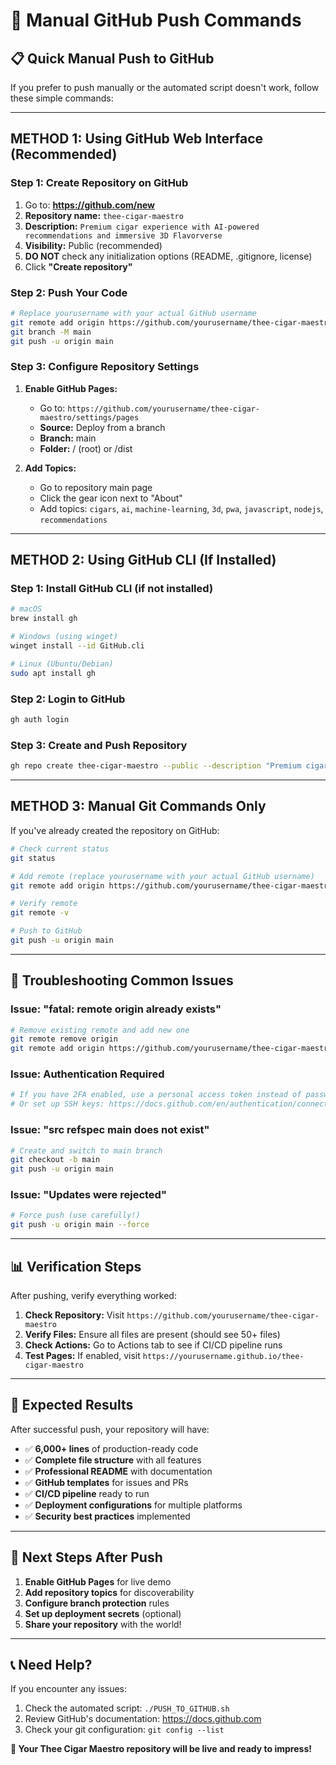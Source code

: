 # 🚀 Manual GitHub Push Commands

## 📋 Quick Manual Push to GitHub

If you prefer to push manually or the automated script doesn't work, follow these simple commands:

---

## **METHOD 1: Using GitHub Web Interface (Recommended)**

### Step 1: Create Repository on GitHub

1. Go to: **https://github.com/new**
2. **Repository name:** `thee-cigar-maestro`
3. **Description:** `Premium cigar experience with AI-powered recommendations and immersive 3D Flavorverse`
4. **Visibility:** Public (recommended)
5. **DO NOT** check any initialization options (README, .gitignore, license)
6. Click **"Create repository"**

### Step 2: Push Your Code

```bash
# Replace yourusername with your actual GitHub username
git remote add origin https://github.com/yourusername/thee-cigar-maestro.git
git branch -M main
git push -u origin main
```

### Step 3: Configure Repository Settings

1. **Enable GitHub Pages:**
   - Go to: `https://github.com/yourusername/thee-cigar-maestro/settings/pages`
   - **Source:** Deploy from a branch
   - **Branch:** main
   - **Folder:** / (root) or /dist

2. **Add Topics:**
   - Go to repository main page
   - Click the gear icon next to "About"
   - Add topics: `cigars`, `ai`, `machine-learning`, `3d`, `pwa`, `javascript`, `nodejs`, `recommendations`

---

## **METHOD 2: Using GitHub CLI (If Installed)**

### Step 1: Install GitHub CLI (if not installed)

```bash
# macOS
brew install gh

# Windows (using winget)
winget install --id GitHub.cli

# Linux (Ubuntu/Debian)
sudo apt install gh
```

### Step 2: Login to GitHub

```bash
gh auth login
```

### Step 3: Create and Push Repository

```bash
gh repo create thee-cigar-maestro --public --description "Premium cigar experience with AI-powered recommendations and immersive 3D Flavorverse" --source=. --push
```

---

## **METHOD 3: Manual Git Commands Only**

If you've already created the repository on GitHub:

```bash
# Check current status
git status

# Add remote (replace yourusername with your actual GitHub username)
git remote add origin https://github.com/yourusername/thee-cigar-maestro.git

# Verify remote
git remote -v

# Push to GitHub
git push -u origin main
```

---

## **🔧 Troubleshooting Common Issues**

### Issue: "fatal: remote origin already exists"

```bash
# Remove existing remote and add new one
git remote remove origin
git remote add origin https://github.com/yourusername/thee-cigar-maestro.git
```

### Issue: Authentication Required

```bash
# If you have 2FA enabled, use a personal access token instead of password
# Or set up SSH keys: https://docs.github.com/en/authentication/connecting-to-github-with-ssh
```

### Issue: "src refspec main does not exist"

```bash
# Create and switch to main branch
git checkout -b main
git push -u origin main
```

### Issue: "Updates were rejected"

```bash
# Force push (use carefully!)
git push -u origin main --force
```

---

## **📊 Verification Steps**

After pushing, verify everything worked:

1. **Check Repository:** Visit `https://github.com/yourusername/thee-cigar-maestro`
2. **Verify Files:** Ensure all files are present (should see 50+ files)
3. **Check Actions:** Go to Actions tab to see if CI/CD pipeline runs
4. **Test Pages:** If enabled, visit `https://yourusername.github.io/thee-cigar-maestro`

---

## **🌟 Expected Results**

After successful push, your repository will have:

- ✅ **6,000+ lines** of production-ready code
- ✅ **Complete file structure** with all features
- ✅ **Professional README** with documentation
- ✅ **GitHub templates** for issues and PRs
- ✅ **CI/CD pipeline** ready to run
- ✅ **Deployment configurations** for multiple platforms
- ✅ **Security best practices** implemented

---

## **🚀 Next Steps After Push**

1. **Enable GitHub Pages** for live demo
2. **Add repository topics** for discoverability
3. **Configure branch protection** rules
4. **Set up deployment secrets** (optional)
5. **Share your repository** with the world!

---

## **📞 Need Help?**

If you encounter any issues:

1. Check the automated script: `./PUSH_TO_GITHUB.sh`
2. Review GitHub's documentation: https://docs.github.com
3. Check your git configuration: `git config --list`

**🎉 Your Thee Cigar Maestro repository will be live and ready to impress!**
